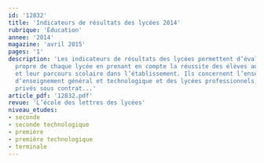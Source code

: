 ```yaml
---
id: '12832'
title: 'Indicateurs de résultats des lycées 2014'
rubrique: 'Éducation'
annee: '2014'
magazine: 'avril 2015'
pages: '1'
description: 'Les indicateurs de résultats des lycées permettent d’évaluer l’action
  propre de chaque lycée en prenant en compte la réussite des élèves au baccalauréat
  et leur parcours scolaire dans l’établissement. Ils concernent l’ensemble des lycées
  d’enseignement général et technologique et des lycées professionnels, publics et
  privés sous contrat...'
article_pdf: '12832.pdf'
revue: 'L’école des lettres des lycées'
niveau_etudes:
- seconde
- seconde technologique
- première
- première technologique
- terminale
---
```

